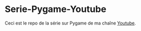 # Serie-Pygame-Youtube
Ceci est le repo de la série sur Pygame de ma chaîne [Youtube](https://youtu.be/WxEmflz009U). 
